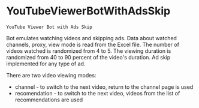 # YouTubeViewerBotWithAdsSkip

    YouTube Viewer Bot with Ads Skip
    
Bot emulates watching videos and skipping ads. Data about watched channels, proxy, view mode is read from the Excel file. The number of videos watched is randomized from 4 to 5. The viewing duration is randomized from 40 to 90 percent of the video's duration. Ad skip implemented for any type of ad.

There are two video viewing modes:
- channel - to switch to the next video, return to the channel page is used
- recomendation - to switch to the next video, videos from the list of recommendations are used
